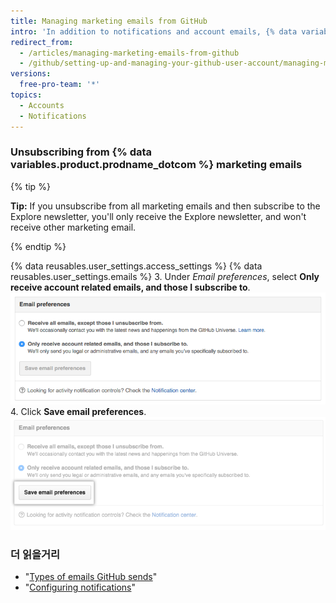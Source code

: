 ```yaml
---
title: Managing marketing emails from GitHub
intro: 'In addition to notifications and account emails, {% data variables.product.prodname_dotcom %} occasionally sends marketing emails with news and information about our products. If you unsubscribe from existing marketing emails, you won''t be included in future campaigns unless you change your {% data variables.product.prodname_dotcom %} email settings.'
redirect_from:
  - /articles/managing-marketing-emails-from-github
  - /github/setting-up-and-managing-your-github-user-account/managing-marketing-emails-from-github
versions:
  free-pro-team: '*'
topics:
  - Accounts
  - Notifications
---
```


### Unsubscribing from {% data variables.product.prodname_dotcom %} marketing emails

{% tip %}

**Tip:** If you unsubscribe from all marketing emails and then subscribe to the Explore newsletter, you'll only receive the Explore newsletter, and won't receive other marketing email.

{% endtip %}

{% data reusables.user_settings.access_settings %}
{% data reusables.user_settings.emails %}
3. Under *Email preferences*, select **Only receive account related emails, and those I subscribe to**. ![Screenshot of opting out of marketing email](/assets/images/help/notifications/email_preferences.png)
4. Click **Save email preferences**. ![Save email preferences button](/assets/images/help/notifications/save_email_preferences.png)

### 더 읽을거리

- "[Types of emails GitHub sends](/articles/types-of-emails-github-sends)"
- "[Configuring notifications](/github/managing-subscriptions-and-notifications-on-github/configuring-notifications)"
